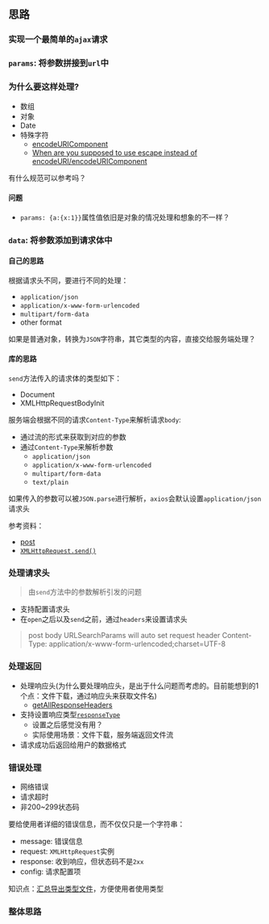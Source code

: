 ## 思路

### 实现一个最简单的`ajax`请求

### `params`: 将参数拼接到`url`中

### 为什么要这样处理?

* 数组
* 对象
* Date
* 特殊字符
  * [encodeURIComponent](https://developer.mozilla.org/en-US/docs/Web/JavaScript/Reference/Global_Objects/encodeURIComponent)
  * [When are you supposed to use escape instead of encodeURI/encodeURIComponent](https://stackoverflow.com/questions/75980/when-are-you-supposed-to-use-escape-instead-of-encodeuri-encodeuricomponent)

有什么规范可以参考吗？

#### 问题

* `params: {a:{x:1}}`属性值依旧是对象的情况处理和想象的不一样？

### `data`: 将参数添加到请求体中

#### 自己的思路

根据请求头不同，要进行不同的处理：

* `application/json`
* `application/x-www-form-urlencoded`
* `multipart/form-data`
* other format

如果是普通对象，转换为`JSON`字符串，其它类型的内容，直接交给服务端处理？

#### 库的思路

`send`方法传入的请求体的类型如下：

* Document
* XMLHttpRequestBodyInit

服务端会根据不同的请求`Content-Type`来解析请求`body`:

* 通过流的形式来获取到对应的参数
* 通过`Content-Type`来解析参数
  * `application/json`
  * `application/x-www-form-urlencoded`
  * `multipart/form-data`
  * `text/plain`

如果传入的参数可以被`JSON.parse`进行解析，`axios`会默认设置`application/json`请求头

参考资料：

* [post](https://developer.mozilla.org/en-US/docs/Web/HTTP/Methods/POST)
* [`XMLHttpRequest.send()`](https://developer.mozilla.org/en-US/docs/Web/API/XMLHttpRequest/send#parameters)

### 处理请求头

> 由`send`方法中的参数解析引发的问题

* 支持配置请求头
* 在`open`之后以及`send`之前，通过`headers`来设置请求头

> post body URLSearchParams will auto set request header Content-Type: application/x-www-form-urlencoded;charset=UTF-8

### 处理返回

* 处理响应头(为什么要处理响应头，是出于什么问题而考虑的。目前能想到的1个点：文件下载，通过响应头来获取文件名)
  * [getAllResponseHeaders](https://developer.mozilla.org/en-US/docs/Web/API/XMLHttpRequest/getAllResponseHeaders)
* 支持设置响应类型[`responseType`](https://developer.mozilla.org/en-US/docs/Web/API/XMLHttpRequest/responseType)
  * 设置之后感觉没有用？
  * 实际使用场景：文件下载，服务端返回文件流
* 请求成功后返回给用户的数据格式

### 错误处理

* 网络错误
* 请求超时
* 非200~299状态码

要给使用者详细的错误信息，而不仅仅只是一个字符串：

* message: 错误信息
* request: `XMLHttpRequest`实例
* response: 收到响应，但状态码不是`2xx`
* config: 请求配置项

知识点：[汇总导出类型文件]()，方便使用者使用类型

### 整体思路